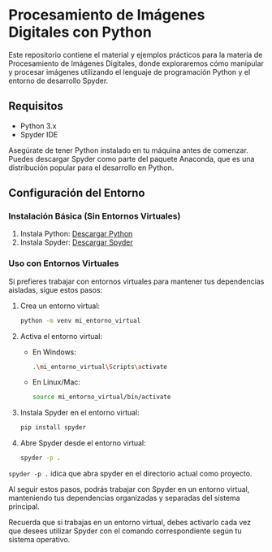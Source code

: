 # Procesamiento de Imágenes Digitales con Python

Este repositorio contiene el material y ejemplos prácticos para la materia de Procesamiento de Imágenes Digitales, donde exploraremos cómo manipular y procesar imágenes utilizando el lenguaje de programación Python y el entorno de desarrollo Spyder.

## Requisitos

- Python 3.x
- Spyder IDE

Asegúrate de tener Python instalado en tu máquina antes de comenzar. Puedes descargar Spyder como parte del paquete Anaconda, que es una distribución popular para el desarrollo en Python.

## Configuración del Entorno

### Instalación Básica (Sin Entornos Virtuales)

1. Instala Python: [Descargar Python](https://www.python.org/downloads/)
2. Instala Spyder: [Descargar Spyder](https://www.spyder-ide.org/)

### Uso con Entornos Virtuales

Si prefieres trabajar con entornos virtuales para mantener tus dependencias aisladas, sigue estos pasos:

1. Crea un entorno virtual:
   ```bash
   python -m venv mi_entorno_virtual
   ```

2. Activa el entorno virtual:
   - En Windows:
     ```bash
     .\mi_entorno_virtual\Scripts\activate
     ```
   - En Linux/Mac:
     ```bash
     source mi_entorno_virtual/bin/activate
     ```

3. Instala Spyder en el entorno virtual:
   ```bash
   pip install spyder
   ```

4. Abre Spyder desde el entorno virtual:
   ```bash
   spyder -p .
   ```

`spyder -p .` idica que abra spyder en el directorio actual como proyecto.

Al seguir estos pasos, podrás trabajar con Spyder en un entorno virtual, manteniendo tus dependencias organizadas y separadas del sistema principal.

Recuerda que si trabajas en un entorno virtual, debes activarlo cada vez que desees utilizar Spyder con el comando correspondiente según tu sistema operativo.

